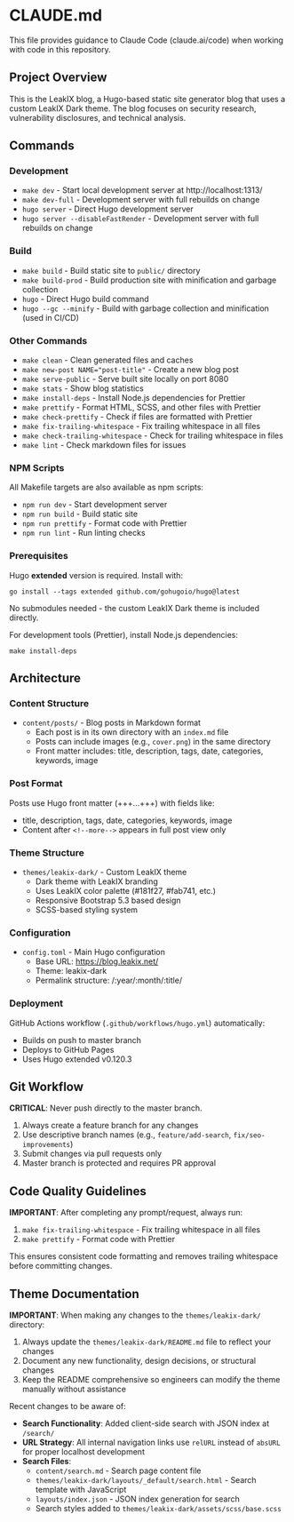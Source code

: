 # CLAUDE.md

This file provides guidance to Claude Code (claude.ai/code) when working with
code in this repository.

## Project Overview

This is the LeakIX blog, a Hugo-based static site generator blog that uses a
custom LeakIX Dark theme. The blog focuses on security research, vulnerability
disclosures, and technical analysis.

## Commands

### Development

- `make dev` - Start local development server at http://localhost:1313/
- `make dev-full` - Development server with full rebuilds on change
- `hugo server` - Direct Hugo development server
- `hugo server --disableFastRender` - Development server with full rebuilds on
  change

### Build

- `make build` - Build static site to `public/` directory
- `make build-prod` - Build production site with minification and garbage
  collection
- `hugo` - Direct Hugo build command
- `hugo --gc --minify` - Build with garbage collection and minification (used in
  CI/CD)

### Other Commands

- `make clean` - Clean generated files and caches
- `make new-post NAME="post-title"` - Create a new blog post
- `make serve-public` - Serve built site locally on port 8080
- `make stats` - Show blog statistics
- `make install-deps` - Install Node.js dependencies for Prettier
- `make prettify` - Format HTML, SCSS, and other files with Prettier
- `make check-prettify` - Check if files are formatted with Prettier
- `make fix-trailing-whitespace` - Fix trailing whitespace in all files
- `make check-trailing-whitespace` - Check for trailing whitespace in files
- `make lint` - Check markdown files for issues

### NPM Scripts

All Makefile targets are also available as npm scripts:

- `npm run dev` - Start development server
- `npm run build` - Build static site
- `npm run prettify` - Format code with Prettier
- `npm run lint` - Run linting checks

### Prerequisites

Hugo **extended** version is required. Install with:

```
go install --tags extended github.com/gohugoio/hugo@latest
```

No submodules needed - the custom LeakIX Dark theme is included directly.

For development tools (Prettier), install Node.js dependencies:

```
make install-deps
```

## Architecture

### Content Structure

- `content/posts/` - Blog posts in Markdown format
  - Each post is in its own directory with an `index.md` file
  - Posts can include images (e.g., `cover.png`) in the same directory
  - Front matter includes: title, description, tags, date, categories, keywords,
    image

### Post Format

Posts use Hugo front matter (+++...+++) with fields like:

- title, description, tags, date, categories, keywords, image
- Content after `<!--more-->` appears in full post view only

### Theme Structure

- `themes/leakix-dark/` - Custom LeakIX theme
  - Dark theme with LeakIX branding
  - Uses LeakIX color palette (#181f27, #fab741, etc.)
  - Responsive Bootstrap 5.3 based design
  - SCSS-based styling system

### Configuration

- `config.toml` - Main Hugo configuration
  - Base URL: https://blog.leakix.net/
  - Theme: leakix-dark
  - Permalink structure: /:year/:month/:title/

### Deployment

GitHub Actions workflow (`.github/workflows/hugo.yml`) automatically:

- Builds on push to master branch
- Deploys to GitHub Pages
- Uses Hugo extended v0.120.3

## Git Workflow

**CRITICAL**: Never push directly to the master branch.

1. Always create a feature branch for any changes
2. Use descriptive branch names (e.g., `feature/add-search`,
   `fix/seo-improvements`)
3. Submit changes via pull requests only
4. Master branch is protected and requires PR approval

## Code Quality Guidelines

**IMPORTANT**: After completing any prompt/request, always run:

1. `make fix-trailing-whitespace` - Fix trailing whitespace in all files
2. `make prettify` - Format code with Prettier

This ensures consistent code formatting and removes trailing whitespace before
committing changes.

## Theme Documentation

**IMPORTANT**: When making any changes to the `themes/leakix-dark/` directory:

1. Always update the `themes/leakix-dark/README.md` file to reflect your changes
2. Document any new functionality, design decisions, or structural changes
3. Keep the README comprehensive so engineers can modify the theme manually
   without assistance

Recent changes to be aware of:

- **Search Functionality**: Added client-side search with JSON index at
  `/search/`
- **URL Strategy**: All internal navigation links use `relURL` instead of
  `absURL` for proper localhost development
- **Search Files**:
  - `content/search.md` - Search page content file
  - `themes/leakix-dark/layouts/_default/search.html` - Search template with
    JavaScript
  - `layouts/index.json` - JSON index generation for search
  - Search styles added to `themes/leakix-dark/assets/scss/base.scss`
